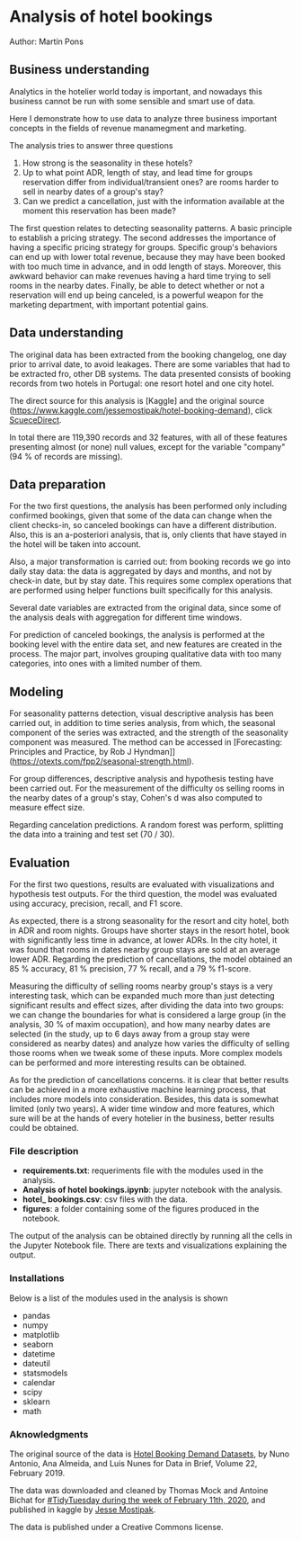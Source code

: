 # Analysis of hotel bookings

Author: Martín Pons

## Business understanding

Analytics in the hotelier world today is important, and nowadays this business cannot be run with some sensible and smart use of data.

Here I demonstrate how to use data to analyze three business important concepts in the fields of revenue manamegment and marketing.

The analysis tries to answer three questions

1. How strong is the seasonality in these hotels?
2. Up to what point ADR, length of stay, and lead time for groups reservation differ from individual/transient ones? are rooms harder to sell in nearby dates of a group's stay?
3. Can we predict a cancellation, just with the information available at the moment this reservation has been made?

The first question relates to detecting seasonality patterns. A basic principle to establish a pricing strategy. The second addresses the importance of having a specific pricing strategy for groups. Specific group's behaviors can end up with lower total revenue, because they may have been booked with too much time in advance, and in odd length of stays. Moreover, this awkward behavior can make revenues having a hard time trying to sell rooms in the nearby dates. Finally, be able to detect whether or not a reservation will end up being canceled, is a powerful weapon for the marketing department, with important potential gains.

## Data understanding

The original data has been extracted from the booking changelog, one day prior to arrival date, to avoid leakages. There are some variables that had to be extracted fro, other DB systems.
The data presented consists of booking records from two hotels in Portugal: one resort hotel and one city hotel.

The direct source for this analysis is [Kaggle] and the original source (https://www.kaggle.com/jessemostipak/hotel-booking-demand), click [ScueceDirect](https://www.sciencedirect.com/science/article/pii/S2352340918315191).

In total there are 119,390 records and 32 features, with all of these features presenting almost (or none) null values, except for the variable "company" (94 % of records are missing).

## Data preparation

For the two first questions, the analysis has been performed only including confirmed bookings, given that some of the data can change when the client checks-in, so canceled bookings can have a different distribution. Also, this is an a-posteriori analysis, that is, only clients that have stayed in the hotel will be taken into account.

Also, a major transformation is carried out: from booking records we go into daily stay data: the data is aggregated by days and months, and not by check-in date, but by stay date. This requires some complex operations that are performed using helper functions built specifically for this analysis.

Several date variables are extracted from the original data, since some of the analysis deals with aggregation for different time windows.

For prediction of canceled bookings, the analysis is performed at the booking level with the entire data set, and new features are created in the process. The major part, involves grouping qualitative data with too many categories, into ones with a limited number of them.

## Modeling

For seasonality patterns detection, visual descriptive analysis has been carried out, in addition to time series analysis, from which, the seasonal component of the series was extracted, and the strength of the seasonality component was measured. The method can be accessed in [Forecasting: Principles and Practice, by Rob J Hyndman]](https://otexts.com/fpp2/seasonal-strength.html). 

For group differences, descriptive analysis and hypothesis testing have been carried out. For the measurement of the difficulty os selling rooms in the nearby dates of a group's stay, Cohen's d was also computed to measure effect size.

Regarding cancelation predictions. A random forest was perform, splitting the data into a training and test set (70 / 30).

## Evaluation

For the first two questions, results are evaluated with visualizations and hypothesis test outputs. For the third question, the model was evaluated using accuracy, precision, recall, and F1 score.

As expected, there is a strong seasonality for the resort and city hotel, both in ADR and room nights. Groups have shorter stays in the resort hotel, book with significantly less time in advance, at lower ADRs. In the city hotel, it was found that rooms in dates nearby group stays are sold at an average lower ADR. Regarding the prediction of cancellations, the model obtained an 85 % accuracy, 81 % precision, 77 % recall, and a 79 % f1-score.

Measuring the difficulty of selling rooms nearby group's stays is a very interesting task, which can be expanded much more than just detecting significant results and effect sizes, after dividing the data into two groups: we can change the boundaries for what is considered a large group (in the analysis, 30 % of maxim occupation), and how many nearby dates are selected (in the study, up to 6 days away from a group stay were considered as nearby dates) and analyze how varies the difficulty of selling those rooms when we tweak some of these inputs. More complex models can be performed and more interesting results can be obtained.

As for the prediction of cancellations concerns. it is clear that better results can be achieved in a more exhaustive machine learning process, that includes more models into consideration. Besides, this data is somewhat limited (only two years). A wider time window and more features, which sure will be at the hands of every hotelier in the business, better results could be obtained.

### File description

- **requirements.txt**: requeriments file with the modules used in the analysis.
- **Analysis of hotel bookings.ipynb**: jupyter notebook with the analysis.
- **hotel_ bookings.csv**: csv files with the data.
- **figures**: a folder containing some of the figures produced in the notebook.

The output of the analysis can be obtained directly by running all the cells in the Jupyter Notebook file. There are texts and visualizations explaining the output.

### Installations

Below is a list of the modules used in the analysis is shown

- pandas
- numpy
- matplotlib
- seaborn
- datetime
- dateutil
- statsmodels
- calendar
- scipy
- sklearn
- math

### Aknowledgments

The original source of the data is  [Hotel Booking Demand Datasets](https://www.sciencedirect.com/science/article/pii/S2352340918315191),  by Nuno Antonio, Ana Almeida, and Luis Nunes for Data in Brief, Volume 22, February 2019.

The data was downloaded and cleaned by Thomas Mock and Antoine Bichat for [#TidyTuesday during the week of February 11th, 2020](https://github.com/rfordatascience/tidytuesday/blob/master/data/2020/2020-02-11/readme.md), and published in kaggle by [Jesse Mostipak](https://www.jessemaegan.com/).

The data is published under a Creative Commons license.


